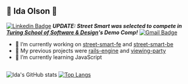 ## 🚀  Ida Olson  🚀
[![Linkedin Badge](https://img.shields.io/badge/-idaolson-blue?style=flat-square&logo=Linkedin&logoColor=white&link=https://www.linkedin.com/in/idaolson/)](https://www.linkedin.com/in/idaolson/)
***UPDATE: Street Smart was selected to compete in [Turing School of Software & Design](https://www.linkedin.com/school/turingschool/mycompany/)'s Demo Comp!***
[![Gmail Badge](https://img.shields.io/badge/-idaolson@gmail.com-c14438?style=flat-square&logo=Gmail&logoColor=white&link=mailto:idaolson@gmail.com)](mailto:idaolson@gmail.com)

- 🔭  I’m currently working on [street-smart-fe](https://github.com/WMudgeEllis/street_smart_fe) and [street-smart-be](https://github.com/WMudgeEllis/street_smart_be)
- 💫  My previous projects were [rails-engine](https://github.com/idaolson/rails-engine) and [viewing-party](https://github.com/idaolson/viewing_party)
- 🌱 I’m currently learning JavaScript



<!--
**idaolson/idaolson** is a ✨ _special_ ✨ repository because its `README.md` (this file) appears on your GitHub profile.

Here are some ideas to get you started:

- 
- 👯 I’m looking to collaborate on ...
- 🤔 I’m looking for help with ...
- 💬 Ask me about ...
- 📫 How to reach me: ...
- 😄 Pronouns: ...
- ⚡ Fun fact: ...
-->
##
![Ida's GitHub stats](https://github-readme-stats.vercel.app/api?username=idaolson&show_icons=true&theme=nightowl)
[![Top Langs](https://github-readme-stats.vercel.app/api/top-langs/?username=idaolson&layout=compact&theme=nightowl)](https://github.com/idaolson/github-readme-stats)
